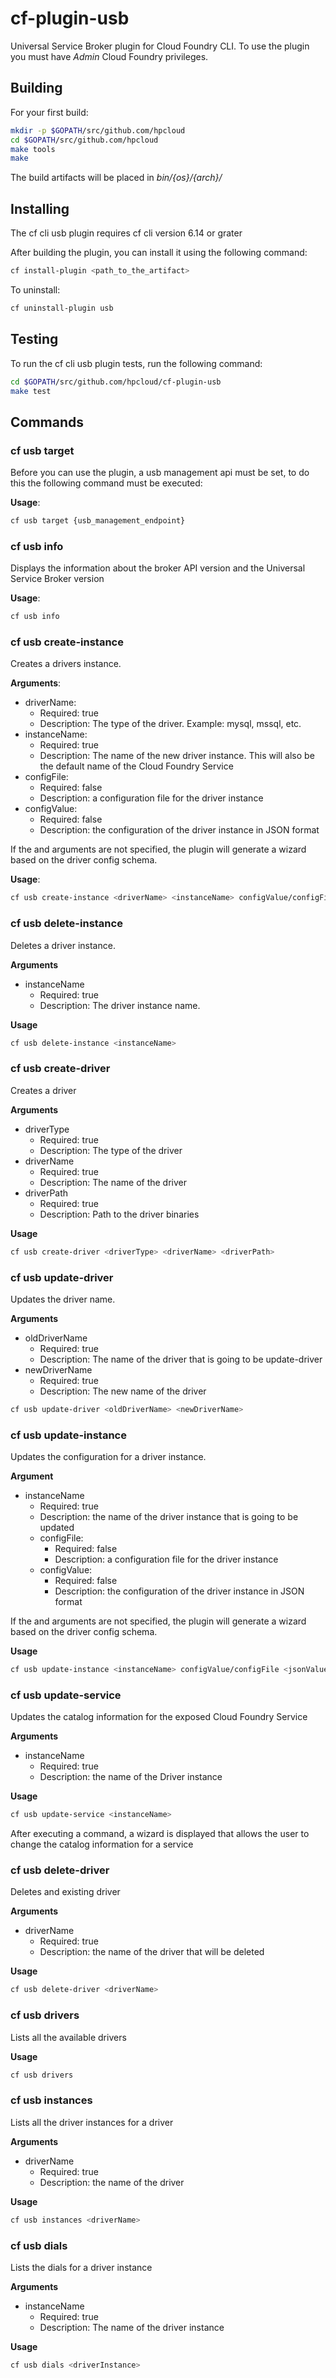 # cf-plugin-usb

Universal Service Broker plugin for Cloud Foundry CLI.
To use the plugin you must have *Admin* Cloud Foundry privileges.

## Building

For your first build:

```bash
mkdir -p $GOPATH/src/github.com/hpcloud
cd $GOPATH/src/github.com/hpcloud
make tools
make
```

The build artifacts will be placed in *bin/{os}/{arch}/*

## Installing

The cf cli usb plugin requires cf cli version 6.14 or grater

After building the plugin, you can install it using the following command:

```bash
cf install-plugin <path_to_the_artifact>
```

To uninstall:

```bash
cf uninstall-plugin usb
```

## Testing

To run the cf cli usb plugin tests, run the following command:

```bash
cd $GOPATH/src/github.com/hpcloud/cf-plugin-usb
make test
```

## Commands

### cf usb target

Before you can use the plugin, a usb management api must be set, to do this the following command must be executed:

**Usage**:

```bash
cf usb target {usb_management_endpoint}
```

### cf usb info

Displays the information about the broker API version and the Universal Service Broker version

**Usage**:

```bash
cf usb info
```

### cf usb create-instance

Creates a drivers instance.

**Arguments**:
- driverName:
  - Required: true
  - Description: The type of the driver. Example: mysql, mssql, etc.
- instanceName:
  - Required: true
  - Description: The name of the new driver instance. This will also be the default name of the Cloud Foundry Service
- configFile:
  - Required: false
  - Description: a configuration file for the driver instance
- configValue:
  - Required: false
  - Description: the configuration of the driver instance in JSON format

If the <configFile> and <configValue> arguments are not specified, the plugin will generate a wizard based on the driver config schema.

**Usage**:

```bash
cf usb create-instance <driverName> <instanceName> configValue/configFile <jsonValue/filePath>
```

### cf usb delete-instance

Deletes a driver instance.

**Arguments**
- instanceName
  - Required: true
  - Description: The driver instance name.

**Usage**

```bash
cf usb delete-instance <instanceName>
```  

### cf usb create-driver

Creates a driver

**Arguments**
- driverType
  - Required: true
  - Description: The type of the driver
- driverName
  - Required: true
  - Description: The name of the driver
- driverPath
  - Required: true
  - Description: Path to the driver binaries

**Usage**

```bash
cf usb create-driver <driverType> <driverName> <driverPath>
```

### cf usb update-driver

Updates the driver name.

**Arguments**
- oldDriverName
  - Required: true
  - Description: The name of the driver that is going to be update-driver
- newDriverName
  - Required: true
  - Description: The new name of the driver

```bash
cf usb update-driver <oldDriverName> <newDriverName>
```

### cf usb update-instance

Updates the configuration for a driver instance.

**Argument**
- instanceName
  - Required: true
  - Description: the name of the driver instance that is going to be updated
  - configFile:
    - Required: false
    - Description: a configuration file for the driver instance
  - configValue:
    - Required: false
    - Description: the configuration of the driver instance in JSON format

If the <configFile> and <configValue> arguments are not specified, the plugin will generate a wizard based on the driver config schema.

**Usage**

```bash
cf usb update-instance <instanceName> configValue/configFile <jsonValue/filePath>
```

### cf usb update-service

Updates the catalog information for the exposed Cloud Foundry Service

**Arguments**
- instanceName
  - Required: true
  - Description: the name of the Driver instance

**Usage**

```bash
cf usb update-service <instanceName>
```

After executing a command, a wizard is displayed that allows the user to change the catalog information for a service

### cf usb delete-driver

Deletes and existing driver

**Arguments**

- driverName
  - Required: true
  - Description: the name of the driver that will be deleted

**Usage**

```bash
cf usb delete-driver <driverName>
```

### cf usb drivers

Lists all the available drivers

**Usage**

```bash
cf usb drivers
```

### cf usb instances

Lists all the driver instances for a driver

**Arguments**

- driverName
  - Required: true
  - Description: the name of the driver

**Usage**

```bash
cf usb instances <driverName>
```

### cf usb dials

Lists the dials for a driver instance

**Arguments**
- instanceName
  - Required: true
  - Description: The name of the driver instance

**Usage**

```bash
cf usb dials <driverInstance>
```
